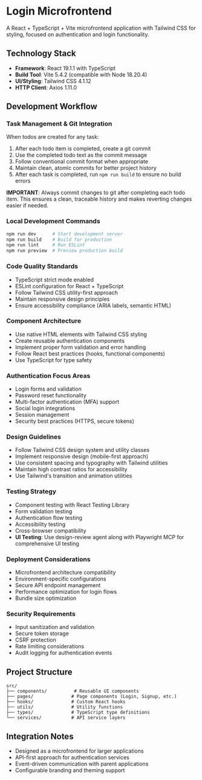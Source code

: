 # Login Microfrontend

A React + TypeScript + Vite microfrontend application with Tailwind CSS for styling, focused on authentication and login functionality.

## Technology Stack

- **Framework**: React 19.1.1 with TypeScript
- **Build Tool**: Vite 5.4.2 (compatible with Node 18.20.4)
- **UI/Styling**: Tailwind CSS 4.1.12
- **HTTP Client**: Axios 1.11.0

## Development Workflow

### Task Management & Git Integration

When todos are created for any task:

1. After each todo item is completed, create a git commit
2. Use the completed todo text as the commit message
3. Follow conventional commit format when appropriate
4. Maintain clean, atomic commits for better project history
5. After each task is completed, run `npm run build` to ensure no build errors

**IMPORTANT**: Always commit changes to git after completing each todo item. This ensures a clean, traceable history and makes reverting changes easier if needed.

### Local Development Commands

```bash
npm run dev      # Start development server
npm run build    # Build for production
npm run lint     # Run ESLint
npm run preview  # Preview production build
```

### Code Quality Standards

- TypeScript strict mode enabled
- ESLint configuration for React + TypeScript
- Follow Tailwind CSS utility-first approach
- Maintain responsive design principles
- Ensure accessibility compliance (ARIA labels, semantic HTML)

### Component Architecture

- Use native HTML elements with Tailwind CSS styling
- Create reusable authentication components
- Implement proper form validation and error handling
- Follow React best practices (hooks, functional components)
- Use TypeScript for type safety

### Authentication Focus Areas

- Login forms and validation
- Password reset functionality
- Multi-factor authentication (MFA) support
- Social login integrations
- Session management
- Security best practices (HTTPS, secure tokens)

### Design Guidelines

- Follow Tailwind CSS design system and utility classes
- Implement responsive design (mobile-first approach)
- Use consistent spacing and typography with Tailwind utilities
- Maintain high contrast ratios for accessibility
- Use Tailwind's transition and animation utilities

### Testing Strategy

- Component testing with React Testing Library
- Form validation testing
- Authentication flow testing
- Accessibility testing
- Cross-browser compatibility
- **UI Testing**: Use design-review agent along with Playwright MCP for comprehensive UI testing

### Deployment Considerations

- Microfrontend architecture compatibility
- Environment-specific configurations
- Secure API endpoint management
- Performance optimization for login flows
- Bundle size optimization

### Security Requirements

- Input sanitization and validation
- Secure token storage
- CSRF protection
- Rate limiting considerations
- Audit logging for authentication events

## Project Structure

```
src/
├── components/          # Reusable UI components
├── pages/              # Page components (Login, Signup, etc.)
├── hooks/              # Custom React hooks
├── utils/              # Utility functions
├── types/              # TypeScript type definitions
└── services/           # API service layers
```

## Integration Notes

- Designed as a microfrontend for larger applications
- API-first approach for authentication services
- Event-driven communication with parent applications
- Configurable branding and theming support
